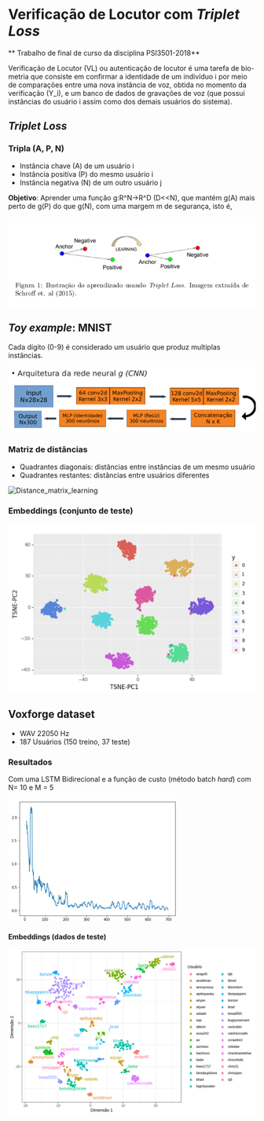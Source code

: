 # Verificação de Locutor com *Triplet Loss*

** Trabalho de final de curso da disciplina PSI3501-2018**

Verificação de Locutor (VL) ou autenticação de locutor é uma tarefa de bio-
metria que consiste em confirmar a identidade de um indivı́duo i por meio de
comparações entre uma nova instância de voz, obtida no momento da verificação
(Y_i), e um banco de dados de gravações de voz (que possuı́ instâncias do usuário
i assim como dos demais usuários do sistema).

## *Triplet Loss*

### Tripla (A, P, N)
* Instância chave (A) de um usuário i
* Instância positiva (P) do mesmo usuário i
* Instância negativa (N) de um outro usuário j

**Objetivo**: Aprender uma função g:R^N->R^D (D<<N), que mantém g(A) mais perto de g(P) do que g(N), com uma margem m de segurança, isto é,

![Triplet_learning](imgs/triplet_loss.png)

## *Toy example*: MNIST

Cada dígito (0-9) é considerado um usuário que produz multiplas instâncias.

![Triplet_learning](imgs/nn_mnist.png)

### Matriz de distâncias

* Quadrantes diagonais: distâncias entre instâncias de um mesmo usuário
* Quadrantes restantes: distâncias entre usuários diferentes

![Distance_matrix_learning](imgs/distance_matrix_mnist.gif)

### Embeddings (conjunto de teste)

![Embeddings](imgs/tsne_mnist.png)

## **Voxforge** dataset

* WAV 22050 Hz
* 187 Usuários (150 treino, 37 teste)

### Resultados

Com uma LSTM Bidirecional e a função de custo (método batch *hard*) com N= 10 e M = 5

![loss_lstm](imgs/loss_lstm.png)


#### Embeddings (dados de teste)

![loss_lstm](imgs/tsne_lstm.png)


